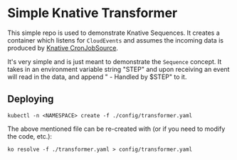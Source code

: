 # Simple Knative Transformer

This simple repo is used to demonstrate Knative Sequences. It creates a container
which listens for `CloudEvents` and assumes the incoming data is produced by
[Knative CronJobSource](https://knative.dev/docs/eventing/samples/cronjob-source/).

It's very simple and is just meant to demonstrate the `Sequence` concept. It takes
in an environment variable string "STEP" and upon receiving an event will read
in the data, and append " - Handled by $STEP" to it.

## Deploying

```shell
kubectl -n <NAMESPACE> create -f ./config/transformer.yaml
```

The above mentioned file can be re-created with (or if you need to modify the code, etc.):

```shell
ko resolve -f ./transformer.yaml > config/transformer.yaml
```

